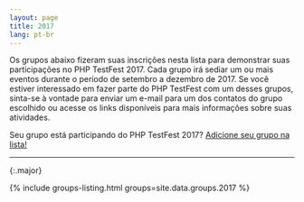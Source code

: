 ```yaml
---
layout: page
title: 2017
lang: pt-br
---
```


<!--
STOP! Do not edit this file to add your group to it!

Find the YAML file for the the current year in `docs/_data/groups` and add your
group to the list there.
-->

Os grupos abaixo fizeram suas inscrições nesta lista para demonstrar suas participações no PHP TestFest 2017. Cada grupo irá sediar um ou mais eventos durante o período de setembro a dezembro de 2017. Se você estiver interessado em fazer parte do PHP TestFest com um desses grupos, sinta-se à vontade para enviar um e-mail para um dos contatos do grupo escolhido ou acesse os links disponíveis para mais informações sobre suas atividades.

Seu grupo está participando do PHP TestFest 2017? [Adicione seu grupo na lista!](https://github.com/phpcommunity/phptestfest.org/edit/master/docs/_data/groups/2017.yml)

---
{:.major}

{% include groups-listing.html groups=site.data.groups.2017 %}
